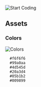 ![Start Coding](https://raw.githubusercontent.com/danielhauchler/start-coding/master/assets/media/images/readme/start-coding-banner.jpg)

## Assets

### Colors
![Colors](https://raw.githubusercontent.com/danielhauchler/start-coding/master/assets/media/images/readme/colors.jpg)
```
  #f6f6f6
  #99a0aa
  #4d545d
  #20a3d4
  #05b1b2
  #009899
```